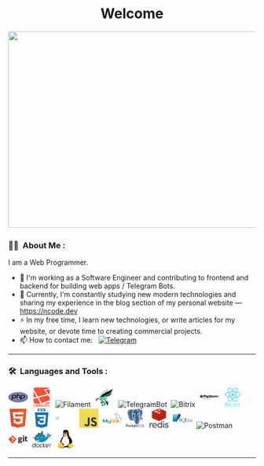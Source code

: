 <h1 align="center">Welcome</h1>

<p align="center"><img src="https://64.media.tumblr.com/5f9b47dbba8f9d0835879bce42867a8c/5954a2883146bb38-80/s540x810/e7fc45c7eb2d67df0c9bd3330d0848b039ec9385.gif" width="600" height="400"  /></p>

### :man_technologist: &nbsp;About Me :

I am a Web Programmer.

- 🔭 I'm working as a Software Engineer and contributing to frontend and backend for building web apps / Telegram Bots.
- 🌱 Currently, I'm constantly studying new modern technologies and sharing my experience in the blog section of my personal website — https://ncode.dev
- ⚡ In my free time, I learn new technologies, or write articles for my website, or devote time to creating commercial projects.
- 📫 How to contact me: &nbsp; [![Telegram](https://img.shields.io/badge/-telegram-red?color=white&logo=telegram&logoColor=blue)](https://t.me/voidvn)
---

### 🛠 &nbsp;Languages and Tools :

<p>
<img src="https://github.com/devicons/devicon/blob/master/icons/php/php-original.svg" title="Php" alt="Php" width="40" height="40"/>&nbsp;
<img src="https://github.com/devicons/devicon/blob/master/icons/laravel/laravel-plain-wordmark.svg" title="Laravel" alt="Laravel" width="40" height="40"/>&nbsp;
<img src="https://avatars.githubusercontent.com/u/64450473?v=4" title="Filament" alt="Filament" width="40" height="40"/>&nbsp;
<img src="https://github.com/devicons/devicon/blob/master/icons/phalcon/phalcon-original.svg" title="Phalcon" alt="Phalcon" width="40" height="40"/>&nbsp;
<img src="https://raw.githubusercontent.com/php-telegram-bot/assets/master/logo/512px/logo_plain.png" title="TelegramBot" alt="TelegramBot" width="40" height="40"/>&nbsp;
<img src="https://upload.wikimedia.org/wikipedia/ru/thumb/5/51/1c_bitrix_logo.svg/1024px-1c_bitrix_logo.svg.png" title="Bitrix" alt="Bitrix" width="40" height="40"/>&nbsp;
<img src="https://github.com/devicons/devicon/blob/master/icons/phpstorm/phpstorm-plain-wordmark.svg" title="PhpStorm" alt="PhpStorm" width="40" height="40"/>&nbsp;
<img src="https://github.com/devicons/devicon/blob/master/icons/react/react-original-wordmark.svg" title="React" alt="React" width="40" height="40"/>&nbsp;
<img src="https://github.com/devicons/devicon/blob/master/icons/html5/html5-original.svg" title="HTML5" alt="HTML" width="40" height="40"/>&nbsp;
<img src="https://github.com/devicons/devicon/blob/master/icons/css3/css3-plain-wordmark.svg"  title="CSS3" alt="CSS" width="40" height="40"/>&nbsp;
<img src="https://github.com/devicons/devicon/blob/master/icons/tailwindcss/tailwindcss-original-wordmark.svg"  title="Tailwindcss" alt="Tailwindcss" width="40" height="40"/>&nbsp;
<img src="https://github.com/devicons/devicon/blob/master/icons/javascript/javascript-original.svg" title="JavaScript" alt="JavaScript" width="40" height="40"/>&nbsp;
<img src="https://github.com/devicons/devicon/blob/master/icons/mysql/mysql-original-wordmark.svg" title="MySQL"  alt="MySQL" width="40" height="40"/>&nbsp;
<img src="https://github.com/devicons/devicon/blob/master/icons/postgresql/postgresql-original-wordmark.svg" title="Postgresql"  alt="Postgresql" width="40" height="40"/>&nbsp;
<img src="https://github.com/devicons/devicon/blob/master/icons/redis/redis-original-wordmark.svg" title="Redis"  alt="Redis" width="40" height="40"/>&nbsp;
<img src="https://github.com/devicons/devicon/blob/master/icons/sqlite/sqlite-original-wordmark.svg" title="sqlite"  alt="sqlite" width="40" height="40"/>&nbsp;
<img src="https://www.vectorlogo.zone/logos/getpostman/getpostman-icon.svg" title="Postman"  alt="Postman" width="40" height="40"/>&nbsp;
<img src="https://github.com/devicons/devicon/blob/master/icons/git/git-original-wordmark.svg" title="Git" alt="Git" width="40" height="40"/>&nbsp;
<img src="https://github.com/devicons/devicon/blob/master/icons/docker/docker-original-wordmark.svg" title="Docker" alt="Docker" width="40" height="40"/>&nbsp;
<img src="https://github.com/devicons/devicon/blob/master/icons/linux/linux-original.svg" title="Linux" alt="Linux" width="40" height="40"/>&nbsp;
</p>

---